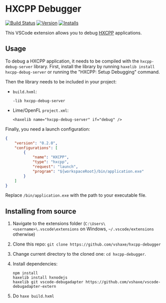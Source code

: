 # HXCPP Debugger

[![Build Status](https://travis-ci.org/vshaxe/hxcpp-debugger.svg?branch=master)](https://travis-ci.org/vshaxe/hxcpp-debugger) [![Version](https://vsmarketplacebadge.apphb.com/version-short/vshaxe.hxcpp-debugger.svg)](https://marketplace.visualstudio.com/items?itemName=vshaxe.hxcpp-debugger) [![Installs](https://vsmarketplacebadge.apphb.com/installs-short/vshaxe.hxcpp-debugger.svg)](https://marketplace.visualstudio.com/items?itemName=vshaxe.hxcpp-debugger)

This VSCode extension allows you to debug [HXCPP](https://haxe.org/manual/target-cpp-getting-started.html) applications.

## Usage

To debug a HXCPP application, it needs to be compiled with the `hxcpp-debug-server` library. First, install the library by running `haxelib install hxcpp-debug-server` or running the "HXCPP: Setup Debugging" command.

Then the library needs to be included in your project:

* `build.hxml`:

	```
	-lib hxcpp-debug-server
	```

* Lime/OpenFL `project.xml`:

	```
	<haxelib name="hxcpp-debug-server" if="debug" />
	```

Finally, you need a launch configuration:


```json
{ 
    "version": "0.2.0",
    "configurations": [
        {
            "name": "HXCPP",
            "type": "hxcpp",
            "request": "launch",
            "program": "${workspaceRoot}/bin/application.exe"
        }
    ]
}
```

Replace `/bin/application.exe` with the path to your executable file.

## Installing from source

1. Navigate to the extensions folder (`C:\Users\<username>\.vscode\extensions` on Windows, `~/.vscode/extensions` otherwise)
2. Clone this repo: `git clone https://github.com/vshaxe/hxcpp-debugger`
3. Change current directory to the cloned one: `cd hxcpp-debugger`.
4. Install dependencies:

    ```hxml
    npm install
    haxelib install hxnodejs
    haxelib git vscode-debugadapter https://github.com/vshaxe/vscode-debugadapter-extern
    ```

5. Do `haxe build.hxml`
